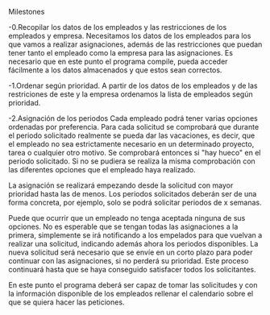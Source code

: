 
Milestones

-0.Recopilar los datos de los empleados y las restricciones de los empleados y empresa.
  Necesitamos los datos de los empleados para los que vamos a realizar asignaciones, además de las restricciones que puedan tener tanto el empleado como la empresa para las asignaciones.
Es necesario que en este punto el programa compile, pueda acceder fácilmente a los datos almacenados y que estos sean correctos.
  
-1.Ordenar según prioridad.
  A partir de los datos de los empleados y de las restriciones de este y la empresa ordenamos la lista de empleados según prioridad.

-2.Asignación de los periodos
  Cada empleado podrá tener varias opciones ordenadas por preferencia. Para cada solicitud se comprobará que durante el periodo solicitado realmente se pueda dar las vacaciones, es decir, que el empleado no sea estrictamente necesario en un determinado proyecto, tarea o cualquier otro motivo. Se comprobará entonces si "hay hueco" en el periodo solicitado. Si no se pudiera se realiza la misma comprobación con las diferentes opciones que el empleado haya realizado.

La asignación se realizará empezando desde la solicitud con mayor prioridad hasta las de menos.
Los periodos solicitados deberán ser de una forma concreta, por ejemplo, solo se podrá solicitar periodos de x semanas.

Puede que ocurrir que un empleado no tenga aceptada ninguna de sus opciones. No es esperable que se tengan todas las asignaciones a la primera, simplemente se irá notificando a los empelados para que vuelvan a realizar una solicitud, indicando además ahora los periodos disponibles. La nueva solicitud será necesario que se envíe en un corto plazo para poder continuar con las asignaciones, si no perderá su prioridad. Este proceso continuará hasta que se haya conseguido satisfacer todos los solicitantes.

En este punto el programa deberá ser capaz de tomar las solicitudes y con la información disponible de los empleados rellenar el calendario sobre el que se quiera hacer las peticiones.
